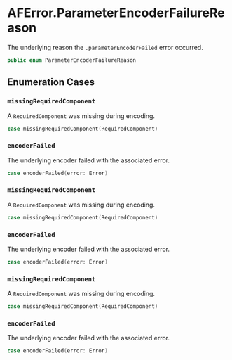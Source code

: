 # AFError.ParameterEncoderFailureReason

The underlying reason the `.parameterEncoderFailed` error occurred.

``` swift
public enum ParameterEncoderFailureReason 
```

## Enumeration Cases

### `missingRequiredComponent`

A `RequiredComponent` was missing during encoding.

``` swift
case missingRequiredComponent(RequiredComponent)
```

### `encoderFailed`

The underlying encoder failed with the associated error.

``` swift
case encoderFailed(error: Error)
```

### `missingRequiredComponent`

A `RequiredComponent` was missing during encoding.

``` swift
case missingRequiredComponent(RequiredComponent)
```

### `encoderFailed`

The underlying encoder failed with the associated error.

``` swift
case encoderFailed(error: Error)
```

### `missingRequiredComponent`

A `RequiredComponent` was missing during encoding.

``` swift
case missingRequiredComponent(RequiredComponent)
```

### `encoderFailed`

The underlying encoder failed with the associated error.

``` swift
case encoderFailed(error: Error)
```
